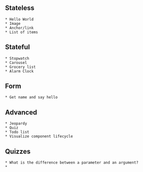 ## Stateless
	* Hello World
	* Image
	* Anchor/link
	* List of items

## Stateful
	* Stopwatch
	* Carousel
	* Grocery list
	* Alarm Clock

## Form
	* Get name and say hello

## Advanced
	* Jeopardy
	* Quiz
	* Todo list
    * Visualize component lifecycle


## Quizzes
    * What is the difference between a parameter and an argument?
	* 
